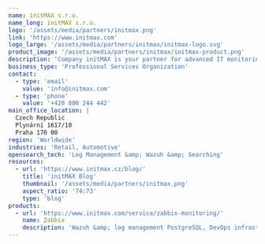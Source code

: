 ```yaml
---
name: initMAX s.r.o.
name_long: initMAX s.r.o.
logo: '/assets/media/partners/initmax.png'
link: 'https://www.initmax.com'
logo_large: '/assets/media/partners/initmax/initmax-logo.svg'
product_image: '/assets/media/partners/initmax/initmax-product.png'
description: 'Company initMAX is your partner for advanced IT monitoring'
business_type: 'Professional Services Organization'
contact: 
  - type: 'email'
    value: 'info@initmax.com'
  - type: 'phone'
    value: '+420 800 244 442'
main_office_location: |
  Czech Republic
  Plynární 1617/10
  Praha 170 00
region: 'Worldwide'
industries: 'Retail, Automotive'
opensearch_tech: 'Log Management &amp; Wazuh &amp; Searching'
resources: 
  - url: 'https://www.initmax.cz/blog/'
    title: 'initMAX Blog'
    thumbnail: '/assets/media/partners/initmax.png'
    aspect_ratio: '74:73'
    type: 'blog'
products:
  - url: 'https://www.initmax.com/service/zabbix-monitoring/'
    name: Zabbix
    description: 'Wazuh &amp; log management PostgreSQL, DevOps infrastructure form the secure and stable foundation of the most successful companies.'
---
```

